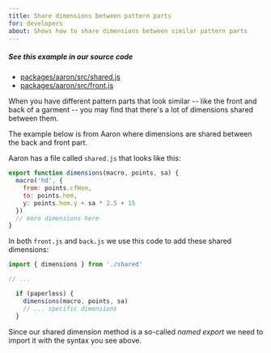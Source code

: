 ```yaml
---
title: Share dimensions between pattern parts
for: developers
about: Shows how to share dimensions between similar pattern parts
---
```


<Note>

##### See this example in our source code

-   [packages/aaron/src/shared.js](https://github.com/freesewing/freesewing/blob/develop/packages/aaron/src/shared.js)
-   [packages/aaron/src/front.js](https://github.com/freesewing/freesewing/blob/72f34101792bda4d8e553c3479daa63cb461f3c5/packages/aaron/src/front.js#L160)

</Note>

When you have different pattern parts that look similar -- like the front
and back of a garment -- you may find that there's a lot of dimensions
shared between them.

The example below is from Aaron where dimensions are shared between
the back and front part.

Aaron has a file called `shared.js` that looks like this:

```js
export function dimensions(macro, points, sa) {
  macro('hd', {
    from: points.cfHem,
    to: points.hem,
    y: points.hem.y + sa * 2.5 + 15
  })
  // more dimensions here
}
```

In both `front.js` and `back.js` we use this code to add these shared dimensions:

```js
import { dimensions } from './shared'

// ...

  if (paperless) {
    dimensions(macro, points, sa)
    // ... specific dimensions 
  }
```

<Note>

Since our shared dimension method is a so-called *named export* we need to
import it with the syntax you see above.

</Note>
